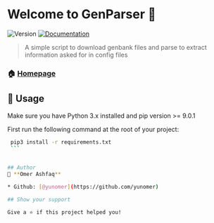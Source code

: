 # Welcome to GenParser 👋
![Version](https://img.shields.io/badge/version-0.10-blue.svg?cacheSeconds=2592000)
[![Documentation](https://img.shields.io/badge/documentation-yes-brightgreen.svg)](https://github.com/yunomer/GenParser)

> A simple script to download genbank files and parse to extract information asked for in config files

### 🏠 [Homepage](https://github.com/yunomer/GenParser)

## 🚀 Usage
   Make sure you have Python 3.x installed and pip version >= 9.0.1
   
   First run the following command at the root of your project:
   ```sh
    pip3 install -r requirements.txt
    ```
    

## Author
👤 **Omer Ashfaq**

* Github: [@yunomer](https://github.com/yunomer)

## Show your support

Give a ⭐️ if this project helped you!
